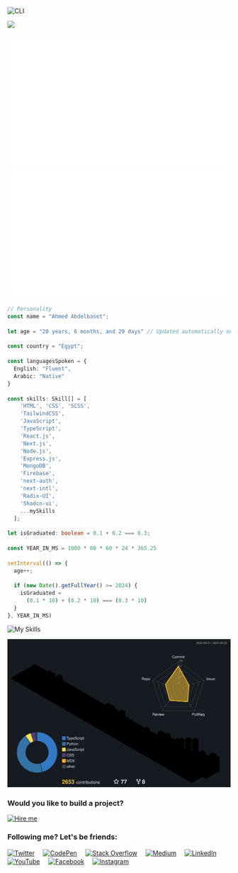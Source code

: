 <!--
  Code with ♥️
  © By Ahmed Abdelbaset 
  https://github.com/A7med3bdulBaset

-->

<!-- * IMPORTANT: Don't modify ./README.md since it's auto-generated. instead modify ./templates/README.md -->

<!-- Terminal: Text Animation -->
![CLI](https://readme-typing-svg.demolab.com?pause=1000&color=FFFFFF&center=false&width=435&lines=>+npx+info+--dev;>+I+am+'Ahmed+Abdelbaset';>+MERN+Stack+Developer;>+learn+new+things+every+day)

<!-- Profile Views Counter -->
![](https://komarev.com/ghpvc/?username=A7med3bdulBaset)

<!-- OverView and Languages -->
![Overview](/images/overview.svg)
![Languages](/images/languages.svg)

<!-- Code Snippet -->
```typescript
// Personality 
const name = "Ahmed Abdelbaset";

let age = "20 years, 6 months, and 29 days" // Updated automatically on August 24, 2023 at 3:39 AM 👨🏻‍💻

const country = "Egypt";

const languagesSpoken = {
  English: "Fluent",
  Arabic: "Native"
}

const skills: Skill[] = [
    'HTML', 'CSS', 'SCSS',
    'TailwindCSS', 
    'JavaScript',
    'TypeScript', 
    'React.js',
    'Next.js',
    'Node.js',
    'Express.js',
    'MongoDB',
    'Firebase',
    'next-auth',
    'next-intl',
    'Radix-UI',
    'Shadcn-ui',
    ...mySkills
  ];

let isGraduated: boolean = 0.1 + 0.2 === 0.3;

const YEAR_IN_MS = 1000 * 60 * 60 * 24 * 365.25

setInterval(() => {
  age++;
  
  if (new Date().getFullYear() >= 2024) {
    isGraduated = 
      (0.1 * 10) + (0.2 * 10) === (0.3 * 10)
  }
}, YEAR_IN_MS)

```
<!-- Skills -->
![My Skills](https://skillicons.dev/icons?i=html,css,sass,js,ts,tailwind,nextjs,react,redux,express,mongodb,prisma,firebase,bots,vscode,vite,figma,gulp&theme=dark&perline=6)

<!-- 3D Contributions -->
[![3D](/profile-3d-contrib/MySettings.svg)](https://github.com/A7med3bdulBaset)

<!-- Upwork -->
### Would you like to build a project?
[![Hire me](https://img.shields.io/badge/UpWork-6FDA44?style=for-the-badge&logo=Upwork&label=Hire%20Ahmed%20on&logoColor=white&labelColor=16ae4c&color=16ae4c)](https://www.upwork.com/freelancers/~014c62e51cf0b7e1cf)

<!-- Social Links -->
### Following me? Let's be friends:

<a href="https://twitter.com/a7med3bdulbaset" target="blank"><img align="center" src="https://raw.githubusercontent.com/rahuldkjain/github-profile-readme-generator/master/src/images/icons/Social/twitter.svg" alt="Twitter" height="25" width="30" style="margin-right: 15px;"></a>
<a href="https://codepen.io/a7med3bdulbaset" target="blank"><img align="center" src="https://raw.githubusercontent.com/rahuldkjain/github-profile-readme-generator/master/src/images/icons/Social/codepen.svg" alt="CodePen" height="25" width="30" style="margin-right: 15px;"></a>
<a href="https://stackoverflow.com/users/a7med3bdulbaset" target="blank"><img align="center" src="https://raw.githubusercontent.com/rahuldkjain/github-profile-readme-generator/master/src/images/icons/Social/stack-overflow.svg" alt="Stack Overflow" height="25" width="30" style="margin-right: 15px;"></a>
<a href="https://medium.com/@a7med3bdulbaset" target="blank"><img align="center" src="https://raw.githubusercontent.com/rahuldkjain/github-profile-readme-generator/master/src/images/icons/Social/medium.svg" alt="Medium" height="25" width="30" style="margin-right: 15px;"></a>
<a href="https://linkedin.com/in/a7med3bdulbaset" target="blank"><img align="center" src="https://raw.githubusercontent.com/rahuldkjain/github-profile-readme-generator/master/src/images/icons/Social/linked-in-alt.svg" alt="LinkedIn" height="25" width="30" style="margin-right: 15px;"></a>
<a href="https://www.youtube.com/c/a7med3bdulbaset" target="blank"><img align="center" src="https://raw.githubusercontent.com/rahuldkjain/github-profile-readme-generator/master/src/images/icons/Social/youtube.svg" alt="YouTube" height="25" width="30" style="margin-right: 15px;"></a>
<a href="https://fb.com/a7med3bdulbaset" target="blank"><img align="center" src="https://raw.githubusercontent.com/rahuldkjain/github-profile-readme-generator/master/src/images/icons/Social/facebook.svg" alt="Facebook" height="25" width="30" style="margin-right: 15px;"></a>
<a href="https://instagram.com/a7med3bdulbaset" target="blank"><img align="center" src="https://raw.githubusercontent.com/rahuldkjain/github-profile-readme-generator/master/src/images/icons/Social/instagram.svg" alt="Instagram" height="25" width="30" style="margin-right: 15px;"></a>
